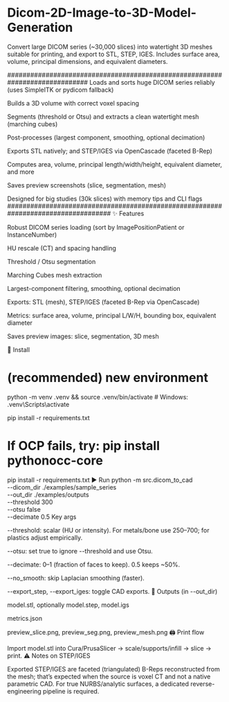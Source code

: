 # Dicom-2D-Image-to-3D-Model-Generation
Convert large DICOM series (~30,000 slices) into watertight 3D meshes suitable for printing, and export to STL, STEP, IGES. Includes surface area, volume, principal dimensions, and equivalent diameters.

#############################################################################
Loads and sorts huge DICOM series reliably (uses SimpleITK or pydicom fallback)

Builds a 3D volume with correct voxel spacing

Segments (threshold or Otsu) and extracts a clean watertight mesh (marching cubes)

Post-processes (largest component, smoothing, optional decimation)

Exports STL natively; and STEP/IGES via OpenCascade (faceted B-Rep)

Computes area, volume, principal length/width/height, equivalent diameter, and more

Saves preview screenshots (slice, segmentation, mesh)

Designed for big studies (30k slices) with memory tips and CLI flags
###################################################################################
✨ Features

Robust DICOM series loading (sort by ImagePositionPatient or InstanceNumber)

HU rescale (CT) and spacing handling

Threshold / Otsu segmentation

Marching Cubes mesh extraction

Largest-component filtering, smoothing, optional decimation

Exports: STL (mesh), STEP/IGES (faceted B-Rep via OpenCascade)

Metrics: surface area, volume, principal L/W/H, bounding box, equivalent diameter

Saves preview images: slice, segmentation, 3D mesh

🔧 Install
# (recommended) new environment
python -m venv .venv && source .venv/bin/activate  # Windows: .venv\Scripts\activate

pip install -r requirements.txt
# If OCP fails, try: pip install pythonocc-core
pip install -r requirements.txt
▶️ Run
python -m src.dicom_to_cad \
  --dicom_dir ./examples/sample_series \
  --out_dir   ./examples/outputs \
  --threshold 300 \
  --otsu      false \
  --decimate  0.5
Key args

--threshold: scalar (HU or intensity). For metals/bone use 250–700; for plastics adjust empirically.

--otsu: set true to ignore --threshold and use Otsu.

--decimate: 0–1 (fraction of faces to keep). 0.5 keeps ~50%.

--no_smooth: skip Laplacian smoothing (faster).

--export_step, --export_iges: toggle CAD exports.
📁 Outputs (in --out_dir)

model.stl, optionally model.step, model.igs

metrics.json

preview_slice.png, preview_seg.png, preview_mesh.png
🖨️ Print flow

Import model.stl into Cura/PrusaSlicer → scale/supports/infill → slice → print.
⚠️ Notes on STEP/IGES

Exported STEP/IGES are faceted (triangulated) B-Reps reconstructed from the mesh; that’s expected when the source is voxel CT and not a native parametric CAD. For true NURBS/analytic surfaces, a dedicated reverse-engineering pipeline is required.
